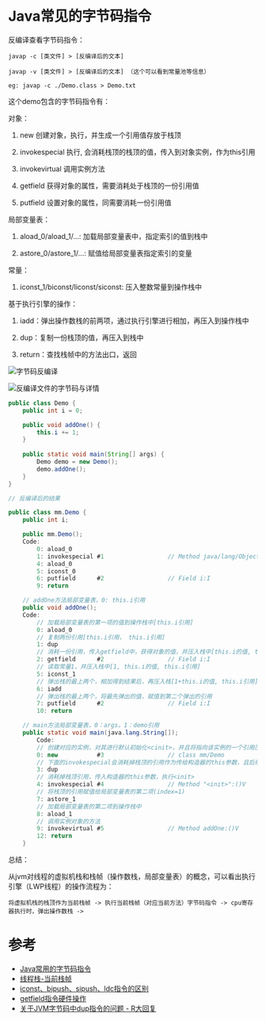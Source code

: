 # Java常见的字节码指令

反编译查看字节码指令：

    javap -c [类文件] > [反编译后的文本]

    javap -v [类文件] > [反编译后的文本] （这个可以看到常量池等信息）

    eg: javap -c ./Demo.class > Demo.txt

这个demo包含的字节码指令有：

对象：

1. new 创建对象，执行<cinit>，并生成一个引用值存放于栈顶

2. invokespecial 执行<init>, 会消耗栈顶的栈顶的值，传入到对象实例，作为this引用

3. invokevirtual 调用实例方法

4. getfield 获得对象的属性，需要消耗处于栈顶的一份引用值

5. putfield 设置对象的属性，同需要消耗一份引用值

局部变量表：

1. aload_0/aload_1/...: 加载局部变量表中，指定索引的值到栈中

2. astore_0/astore_1/...: 赋值给局部变量表指定索引的变量

常量：

1. iconst_1/biconst/liconst/siconst: 压入整数常量到操作栈中

基于执行引擎的操作：

1. iadd：弹出操作数栈的前两项，通过执行引擎进行相加，再压入到操作栈中

2. dup：复制一份栈顶的值，再压入到栈中

3. return：查找栈帧中的方法出口，返回

![字节码反编译](https://imgconvert.csdnimg.cn/aHR0cHM6Ly9tbWJpei5xcGljLmNuL3N6X21tYml6X3BuZy9rcmpsNlFiaWE2V2tldld1dlFpYmxYaWJyZm5aWmRPWWxBQ2NYOTQ3RmhXdEFaMjBtMFZReXV1bWRlY05ISXk3Sk5hNlk3VjdIUE90UWZpY0dDRWo2dTlyM1EvNjQw?x-oss-process=image/format,png)

![反编译文件的字节码与详情](https://imgconvert.csdnimg.cn/aHR0cHM6Ly9tbWJpei5xcGljLmNuL3N6X21tYml6X3BuZy9rcmpsNlFiaWE2V2tldld1dlFpYmxYaWJyZm5aWmRPWWxBQ1pFcEY2U2tJSEx5MkR6Rkx1UTVvWVhjamRHZDhNS2JjeHZRaWFhYVJpYnhaU29VSnRDaDBJeWtRLzY0MA?x-oss-process=image/format,png)

```java
public class Demo {
    public int i = 0;

    public void addOne() {
        this.i += 1;
    }
    
    public static void main(String[] args) {
        Demo demo = new Demo();
        demo.addOne();
    }
}

// 反编译后的结果

public class mm.Demo {
    public int i;

    public mm.Demo();
    Code:
        0: aload_0
        1: invokespecial #1                  // Method java/lang/Object."<init>":()V
        4: aload_0
        5: iconst_0
        6: putfield      #2                  // Field i:I
        9: return

    // addOne方法局部变量表，0: this.i引用
    public void addOne();
    Code:
        // 加载局部变量表的第一项的值到操作栈中[this.i引用]
        0: aload_0
        // 复制两份引用[this.i引用， this.i引用]
        1: dup
        // 消耗一份引用，传入getfield中，获得对象的值，并压入栈中[this.i的值, this.i引用]
        2: getfield      #2                  // Field i:I
        // 读取常量1，并压入栈中[1, this.i的值, this.i引用]
        5: iconst_1
        // 弹出栈的最上两个，相加得到结果后，再压入栈[1+this.i的值, this.i引用]
        6: iadd
        // 弹出栈的最上两个，将最先弹出的值，赋值到第二个弹出的引用
        7: putfield      #2                  // Field i:I
        10: return

    // main方法局部变量表，0：args，1：demo引用     
    public static void main(java.lang.String[]);
        Code:
        // 创建对应的实例，对其进行默认初始化<cinit>，并且将指向该实例的一个引用压入操作数栈中
        0: new           #3                  // class mm/Demo
        // 下面的invokespecial会消耗掉栈顶的引用作为传给构造器的this参数，且后续还有demo引用赋值操作，此处就进行一个引用的复制
        3: dup
        // 消耗掉栈顶引用，传入构造器的this参数，执行<init>
        4: invokespecial #4                  // Method "<init>":()V
        // 将栈顶的引用赋值给局部变量表的第二项(index=1)
        7: astore_1
        // 加载局部变量表的第二项到操作栈中
        8: aload_1
        // 调用实例对象的方法
        9: invokevirtual #5                  // Method addOne:()V
        12: return
    }
```

总结：

从jvm对线程的虚拟机栈和栈帧（操作数栈，局部变量表）的概念，可以看出执行引擎（LWP线程）的操作流程为：

    将虚拟机栈的栈顶作为当前栈帧 -> 执行当前栈帧（对应当前方法）字节码指令 -> cpu寄存器执行时，弹出操作数栈 -> 

# 参考
- [Java常用的字节码指令](https://blog.csdn.net/itcats_cn/article/details/81113647)
- [线程栈-当前栈帧](https://www.cnblogs.com/jpxjx/p/12539919.html)
- [iconst、bipush、sipush、ldc指令的区别](https://blog.csdn.net/xiaojin21cen/article/details/106403053)
- [getfield指令硬件操作](https://www.sohu.com/a/169345173_283613)
- [关于JVM字节码中dup指令的问题 - R大回复](https://www.zhihu.com/question/52749416)